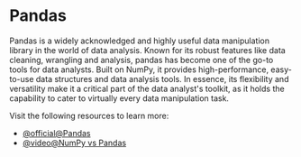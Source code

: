 # Pandas

Pandas is a widely acknowledged and highly useful data manipulation library in the world of data analysis. Known for its robust features like data cleaning, wrangling and analysis, pandas has become one of the go-to tools for data analysts. Built on NumPy, it provides high-performance, easy-to-use data structures and data analysis tools. In essence, its flexibility and versatility make it a critical part of the data analyst's toolkit, as it holds the capability to cater to virtually every data manipulation task.

Visit the following resources to learn more:

- [@official@Pandas](https://pandas.pydata.org/)
- [@video@NumPy vs Pandas](https://www.youtube.com/watch?v=KHoEbRH46Zk)